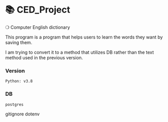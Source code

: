 # 📚 CED_Project
❍ Computer English dictionary

This program is a program that helps users to learn the words they want by saving them.

I am trying to convert it to a method that utilizes DB rather than the text method used in the previous version.

### Version
```commandline
Python: v3.8
```

### DB
```commandline
postgres
```

gitignore
dotenv